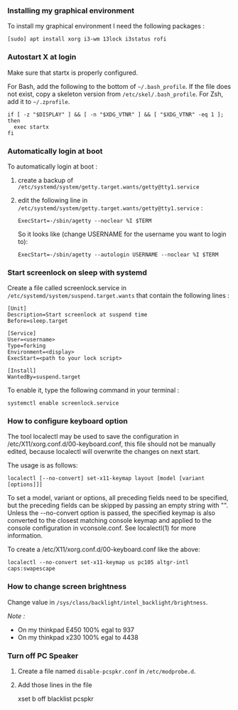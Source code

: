
### Installing my graphical environment

To install my graphical environment I need the following packages :

    [sudo] apt install xorg i3-wm 13lock i3status rofi

### Autostart X at login

Make sure that startx is properly configured.

For Bash, add the following to the bottom of `~/.bash_profile`. If the file does not exist, copy a skeleton version from `/etc/skel/.bash_profile`. For Zsh, add it to `~/.zprofile`.

```
if [ -z "$DISPLAY" ] && [ -n "$XDG_VTNR" ] && [ "$XDG_VTNR" -eq 1 ]; then
  exec startx
fi
```

### Automatically login at boot

To automatically login at boot :

 1. create a backup of `/etc/systemd/system/getty.target.wants/getty@tty1.service` 
 2. edit the following line in `/etc/systemd/system/getty.target.wants/getty@tty1.service` :

    `ExecStart=-/sbin/agetty --noclear %I $TERM`

	So it looks like (change USERNAME for the username you want to login to):

	`ExecStart=-/sbin/agetty --autologin USERNAME --noclear %I $TERM` 


### Start screenlock on sleep with systemd

Create a file called screenlock.service in `/etc/systemd/system/suspend.target.wants`
that contain the following lines :

```
[Unit]
Description=Start screenlock at suspend time
Before=sleep.target

[Service]
User=<username>
Type=forking
Environment=<display>
ExecStart=<path to your lock script>

[Install]
WantedBy=suspend.target
```

To enable it, type the following command in your terminal :

```
systemctl enable screenlock.service
```

### How to configure keyboard option

The tool localectl may be used to save the configuration in /etc/X11/xorg.conf.d/00-keyboard.conf, this file should not be manually edited, because localectl will overwrite the changes on next start.

The usage is as follows:

`localectl [--no-convert] set-x11-keymap layout [model [variant [options]]]`

To set a model, variant or options, all preceding fields need to be specified, but the preceding fields can be skipped by passing an empty string with "". Unless the --no-convert option is passed, the specified keymap is also converted to the closest matching console keymap and applied to the console configuration in vconsole.conf. See localectl(1) for more information.

To create a /etc/X11/xorg.conf.d/00-keyboard.conf like the above:

`localectl --no-convert set-x11-keymap us pc105 altgr-intl caps:swapescape`

### How to change screen brightness 

Change value in `/sys/class/backlight/intel_backlight/brightness`.

*Note :* 
  - On my thinkpad E450 100% egal to 937
  - On my thinkpad x230 100% egal to 4438

### Turn off PC Speaker

 1. Create a file named `disable-pcspkr.conf` in `/etc/modprobe.d`.
 2. Add those lines in the file

    xset b off
    blacklist pcspkr
